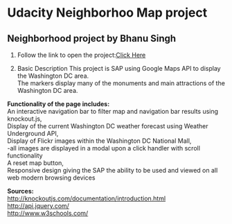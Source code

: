 # Udacity Neighborhoo Map project
## Neighborhood project by Bhanu Singh

1. Follow the link to open the project:[Click Here](http://dsbotta.github.io/Neighborhood-Map)

2. Basic Description
This project is SAP using Google Maps API to display the Washington DC area.<br/>
The markers display many of the monuments and main attractions of the Washington DC area. <br/>

<strong>Functionality of the page includes:</strong> <br/> 
	An interactive navigation bar to filter map and navigation bar results using knockout.js, <br/>
	Display of the current Washington DC weather forecast using Weather Underground API, <br/>
	Display of Flickr images within the Washington DC National Mall, <br/>
		-all images are displayed in a modal upon a click handler with scroll functionality<br/>
	A reset map button, <br/>
	Responsive design giving the SAP the ability to be used and viewed on all web modern browsing devices

<strong>Sources:</strong><br/>
http://knockoutjs.com/documentation/introduction.html<br/>
http://api.jquery.com/<br/>
http://www.w3schools.com/
